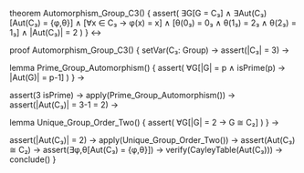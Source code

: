 theorem Automorphism_Group_C3() {
  assert(
    ∃G[G = C₃] ∧
    ∃Aut(C₃)[Aut(C₃) = {φ,θ}] ∧
    [∀x ∈ C₃ → φ(x) = x] ∧
    [θ(0₃) = 0₃ ∧ θ(1₃) = 2₃ ∧ θ(2₃) = 1₃] ∧
    |Aut(C₃)| = 2
  )
} ↔

proof Automorphism_Group_C3() {
  setVar(C₃: Group) →
  assert(|C₃| = 3) →
  
  lemma Prime_Group_Automorphism() {
    assert(
      ∀G[|G| = p ∧ isPrime(p) → |Aut(G)| = p-1]
    )
  } →
  
  assert(3 isPrime) →
  apply(Prime_Group_Automorphism()) →
  assert(|Aut(C₃)| = 3-1 = 2) →
  
  lemma Unique_Group_Order_Two() {
    assert(
      ∀G[|G| = 2 → G ≅ C₂]
    )
  } →
  
  assert(|Aut(C₃)| = 2) →
  apply(Unique_Group_Order_Two()) →
  assert(Aut(C₃) ≅ C₂) →
  assert(∃φ,θ[Aut(C₃) = {φ,θ}]) →
  verify(CayleyTable(Aut(C₃))) →
  conclude()
}